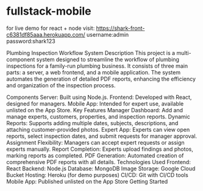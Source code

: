 # fullstack-mobile
for live demo for react + node visit: https://shark-front-c6381df85aaa.herokuapp.com/
username:admin  
password:shark123


Plumbing Inspection Workflow System
Description
This project is a multi-component system designed to streamline the workflow of plumbing inspections for a family-run plumbing business. It consists of three main parts: a server, a web frontend, and a mobile application. The system automates the generation of detailed PDF reports, enhancing the efficiency and organization of the inspection process.

Components
Server: Built using Node.js.
Frontend: Developed with React, designed for managers.
Mobile App: Intended for expert use, available unlisted on the App Store.
Key Features
Manager Dashboard: Add and manage experts, customers, properties, and inspection reports.
Dynamic Reports: Supports adding multiple dates, subjects, descriptions, and attaching customer-provided photos.
Expert App: Experts can view open reports, select inspection dates, and submit requests for manager approval.
Assignment Flexibility: Managers can accept expert requests or assign experts manually.
Report Completion: Experts upload findings and photos, marking reports as completed.
PDF Generation: Automated creation of comprehensive PDF reports with all details.
Technologies Used
Frontend: React
Backend: Node.js
Database: MongoDB
Image Storage: Google Cloud Bucket
Hosting: Heroku (for demo purposes)
CI/CD: Git with CI/CD tools
Mobile App: Published unlisted on the App Store
Getting Started
